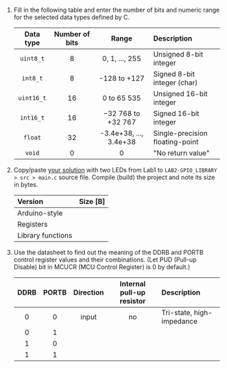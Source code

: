 1. Fill in the following table and enter the number of bits and numeric range for the selected data types defined by C.

    | **Data type** | **Number of bits** | **Range** | **Description** |
   | :-: | :-: | :-: | :-- |
   | `uint8_t`  | 8 | 0, 1, ..., 255 | Unsigned 8-bit integer |
   | `int8_t`   | 8 | -128 to +127 | Signed 8-bit integer (char) |
   | `uint16_t` | 16 | 0 to 65 535 | Unsigned 16-bit integer |
   | `int16_t`  | 16 | −32 768 to +32 767 | Signed  16-bit integer |
   | `float`    | 32 | -3.4e+38, ..., 3.4e+38 | Single-precision floating-point |
   | `void`     | 0 | 0 | "No return value" |

1. Copy/paste [your solution](https://raw.githubusercontent.com/tomas-fryza/digital-electronics-2/master/solutions/lab1-blink_arduino/src/main.c) with two LEDs from Lab1 to `LAB2-GPIO_LIBRARY > src > main.c` source file. Compile (build) the project and note its size in bytes.

   | **Version** | **Size [B]** |
   | :-- | :-: |
   | Arduino-style |  |
   | Registers |  |
   | Library functions |  |

2. Use the datasheet to find out the meaning of the DDRB and PORTB control register values and their combinations. (Let PUD (Pull-up Disable) bit in MCUCR (MCU Control Register) is 0 by default.)

   | **DDRB** | **PORTB** | **Direction** | **Internal pull-up resistor** | **Description** |
   | :-: | :-: | :-: | :-: | :-- |
   | 0 | 0 | input | no | Tri-state, high-impedance |
   | 0 | 1 | | | |
   | 1 | 0 | | | |
   | 1 | 1 | | | |
